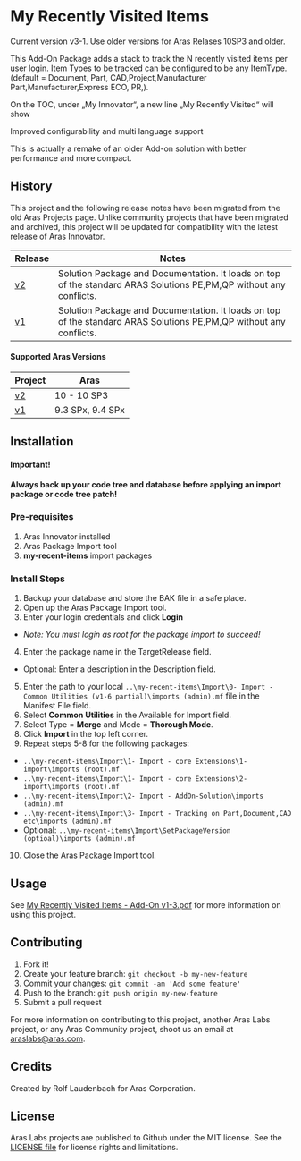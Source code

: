 # My Recently Visited Items

Current version v3-1. Use older versions for Aras Relases 10SP3 and older.

This Add-On Package adds a stack to track the N recently visited items per user login. Item Types to be tracked can be configured to be any ItemType. (default = Document, Part, CAD,Project,Manufacturer Part,Manufacturer,Express ECO, PR,).

On the TOC, under „My Innovator“, a new line „My Recently Visited“ will show

Improved configurability and multi language support

This is actually a remake of an older Add-on solution with better performance and more compact.

## History

This project and the following release notes have been migrated from the old Aras Projects page. Unlike community projects that have been migrated and archived, this project will be updated for compatibility with the latest release of Aras Innovator.

Release | Notes
--------|--------
[v2](https://github.com/ArasLabs/my-recent-items/releases/tag/v2) | Solution Package and Documentation. It loads on top of the standard ARAS Solutions PE,PM,QP without any conflicts.
[v1](https://github.com/ArasLabs/my-recent-items/releases/tag/v1) | Solution Package and Documentation. It loads on top of the standard ARAS Solutions PE,PM,QP without any conflicts.

#### Supported Aras Versions

Project | Aras
--------|------
[v2](https://github.com/ArasLabs/my-recent-items/releases/tag/v2) | 10 - 10 SP3
[v1](https://github.com/ArasLabs/my-recent-items/releases/tag/v1) | 9.3 SPx, 9.4 SPx

## Installation

#### Important!
**Always back up your code tree and database before applying an import package or code tree patch!**

### Pre-requisites

1. Aras Innovator installed
2. Aras Package Import tool
3. **my-recent-items** import packages

### Install Steps

1. Backup your database and store the BAK file in a safe place.
2. Open up the Aras Package Import tool.
3. Enter your login credentials and click **Login**
  * _Note: You must login as root for the package import to succeed!_
4. Enter the package name in the TargetRelease field.
  * Optional: Enter a description in the Description field.
5. Enter the path to your local `..\my-recent-items\Import\0- Import - Common Utilities (v1-6 partial)\imports (admin).mf` file in the Manifest File field.
6. Select **Common Utilities** in the Available for Import field.
7. Select Type = **Merge** and Mode = **Thorough Mode**.
8. Click **Import** in the top left corner.
9. Repeat steps 5-8 for the following packages:
  * `..\my-recent-items\Import\1- Import - core Extensions\1-import\imports (root).mf`
  * `..\my-recent-items\Import\1- Import - core Extensions\2-import\imports (root).mf`
  * `..\my-recent-items\Import\2- Import - AddOn-Solution\imports (admin).mf`
  * `..\my-recent-items\Import\3- Import - Tracking on Part,Document,CAD etc\imports (admin).mf`
  * Optional: `..\my-recent-items\Import\SetPackageVersion (optioal)\imports (admin).mf`
10. Close the Aras Package Import tool.

## Usage

See [My Recently Visited Items  - Add-On v1-3.pdf](./Documentation/My%20Recently%20Visited%20Items%20%20-%20Add-On%20v1-3.pdf) for more information on using this project.

## Contributing

1. Fork it!
2. Create your feature branch: `git checkout -b my-new-feature`
3. Commit your changes: `git commit -am 'Add some feature'`
4. Push to the branch: `git push origin my-new-feature`
5. Submit a pull request

For more information on contributing to this project, another Aras Labs project, or any Aras Community project, shoot us an email at araslabs@aras.com.

## Credits

Created by Rolf Laudenbach for Aras Corporation.

## License

Aras Labs projects are published to Github under the MIT license. See the [LICENSE file](./LICENSE.md) for license rights and limitations.
